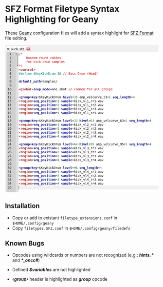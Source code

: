 # SFZ Format Filetype Syntax Highlighting for Geany

These [Geany](https://www.geany.org/) configuration files will add a syntax
highlight for [SFZ Format](https://sfzformat.com) file editing.

![Snapshot](./snapshot.png)

## Installation

- Copy or add to existant `filetype_extensions.conf` in `$HOME/.config/geany`
- Copy `filetypes.SFZ.conf` in `$HOME/.config/geany/filedefs`

## Known Bugs

- Opcodes using wildcards or numbers are not recognized
	(e.g.: ***hints_\**** and ***\*_oncc#***)

- Defined ***$variables*** are not highlighted

- ***‹group›*** header is highlighted as ***group*** opcode
